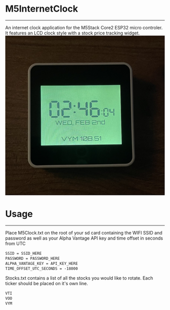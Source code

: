 # M5InternetClock
---
An internet clock application for the M5Stack Core2 ESP32 micro controler. It features an LCD clock style with a stock price tracking widget.
![Alt text](example_img/example.png?raw=true "Title")


# Usage
---
Place M5Clock.txt on the root of your sd card containing the WIFI SSID and password as well as your Alpha Vantage API key and time offset in seconds from UTC
```
SSID = SSID_HERE
PASSWORD = PASSWORD_HERE
ALPHA_VANTAGE_KEY = API_KEY_HERE
TIME_OFFSET_UTC_SECONDS = -18000
```

Stocks.txt contains a list of all the stocks you would like to rotate. Each ticker should be placed on it's own line.
```
VTI
VOO
VYM
```

